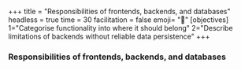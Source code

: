 +++
title = "Responsibilities of frontends, backends, and databases"
headless = true
time = 30
facilitation = false
emoji= "📖"
[objectives]
    1="Categorise functionality into where it should belong"
    2="Describe limitations of backends without reliable data persistence"
+++

### Responsibilities of frontends, backends, and databases
